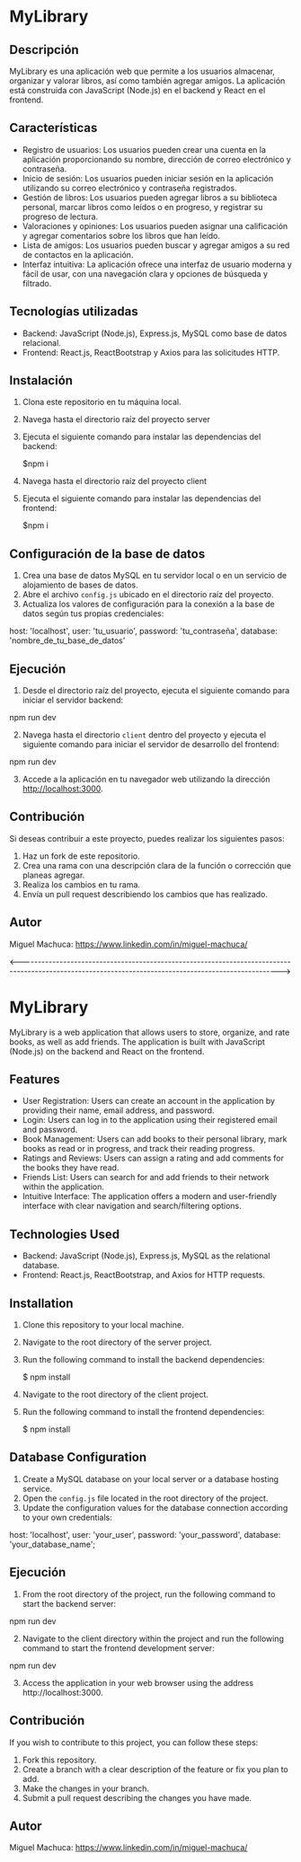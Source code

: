 # MyLibrary


## Descripción
MyLibrary es una aplicación web que permite a los usuarios almacenar, organizar y valorar libros, así como también agregar amigos. La aplicación está construida con JavaScript (Node.js) en el backend y React en el frontend.

## Características

- Registro de usuarios: Los usuarios pueden crear una cuenta en la aplicación proporcionando su nombre, dirección de correo electrónico y contraseña.
- Inicio de sesión: Los usuarios pueden iniciar sesión en la aplicación utilizando su correo electrónico y contraseña registrados.
- Gestión de libros: Los usuarios pueden agregar libros a su biblioteca personal, marcar libros como leídos o en progreso, y registrar su progreso de lectura.
- Valoraciones y opiniones: Los usuarios pueden asignar una calificación y agregar comentarios sobre los libros que han leído.
- Lista de amigos: Los usuarios pueden buscar y agregar amigos a su red de contactos en la aplicación.
- Interfaz intuitiva: La aplicación ofrece una interfaz de usuario moderna y fácil de usar, con una navegación clara y opciones de búsqueda y filtrado.

## Tecnologías utilizadas

- Backend: JavaScript (Node.js), Express.js, MySQL como base de datos relacional.
- Frontend: React.js, ReactBootstrap y Axios para las solicitudes HTTP.

## Instalación

1. Clona este repositorio en tu máquina local.
2. Navega hasta el directorio raíz del proyecto server
3. Ejecuta el siguiente comando para instalar las dependencias del backend:
   
   $npm i
   
5. Navega hasta el directorio raíz del proyecto client
6. Ejecuta el siguiente comando para instalar las dependencias del frontend:

   $npm i

## Configuración de la base de datos

1. Crea una base de datos MySQL en tu servidor local o en un servicio de alojamiento de bases de datos.
2. Abre el archivo `config.js` ubicado en el directorio raíz del proyecto.
3. Actualiza los valores de configuración para la conexión a la base de datos según tus propias credenciales:

host: 'localhost',
user: 'tu_usuario',
password: 'tu_contraseña',
database: 'nombre_de_tu_base_de_datos'


## Ejecución

1. Desde el directorio raíz del proyecto, ejecuta el siguiente comando para iniciar el servidor backend:

npm run dev


2. Navega hasta el directorio `client` dentro del proyecto y ejecuta el siguiente comando para iniciar el servidor de desarrollo del frontend:

npm run dev


3. Accede a la aplicación en tu navegador web utilizando la dirección [http://localhost:3000](http://localhost:3000).

## Contribución

Si deseas contribuir a este proyecto, puedes realizar los siguientes pasos:

1. Haz un fork de este repositorio.
2. Crea una rama con una descripción clara de la función o corrección que planeas agregar.
3. Realiza los cambios en tu rama.
4. Envía un pull request describiendo los cambios que has realizado.

## Autor

Miguel Machuca: https://www.linkedin.com/in/miguel-machuca/



<------------------------------------------------------------------------------------------------------------------------------------------------------>

# MyLibrary



MyLibrary is a web application that allows users to store, organize, and rate books, as well as add friends. The application is built with JavaScript (Node.js) on the backend and React on the frontend.

## Features

- User Registration: Users can create an account in the application by providing their name, email address, and password.
- Login: Users can log in to the application using their registered email and password.
- Book Management: Users can add books to their personal library, mark books as read or in progress, and track their reading progress.
- Ratings and Reviews: Users can assign a rating and add comments for the books they have read.
- Friends List: Users can search for and add friends to their network within the application.
- Intuitive Interface: The application offers a modern and user-friendly interface with clear navigation and search/filtering options.

## Technologies Used

- Backend: JavaScript (Node.js), Express.js, MySQL as the relational database.
- Frontend: React.js, ReactBootstrap, and Axios for HTTP requests.

## Installation

1. Clone this repository to your local machine.
2. Navigate to the root directory of the server project.
3. Run the following command to install the backend dependencies:

      $ npm install

4. Navigate to the root directory of the client project.
5. Run the following command to install the frontend dependencies:

      $ npm install

      
## Database Configuration

1. Create a MySQL database on your local server or a database hosting service.
2. Open the `config.js` file located in the root directory of the project.
3. Update the configuration values for the database connection according to your own credentials:


host: 'localhost',
user: 'your_user',
password: 'your_password',
database: 'your_database_name';


## Ejecución

1. From the root directory of the project, run the following command to start the backend server:

npm run dev


2. Navigate to the client directory within the project and run the following command to start the frontend development server:

npm run dev


3. Access the application in your web browser using the address http://localhost:3000.

## Contribución

If you wish to contribute to this project, you can follow these steps:

1. Fork this repository.
2. Create a branch with a clear description of the feature or fix you plan to add.
3. Make the changes in your branch.
4. Submit a pull request describing the changes you have made.

## Autor

Miguel Machuca: https://www.linkedin.com/in/miguel-machuca/







